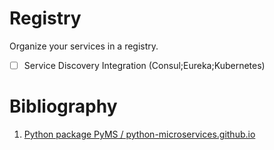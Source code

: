 # Registry

Organize your services in a registry.

- [ ] Service Discovery Integration (Consul;Eureka;Kubernetes)

# Bibliography

1. [Python package PyMS / python-microservices.github.io](https://python-microservices.github.io/)
